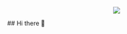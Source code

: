 <p align="center">
<img src="https://capsule-render.vercel.app/api?type=waving&color=timeGradient&height=300&&section=header&text={WelcometoMyHomepage}&fontSize=90&fontAlign=50&fontAlignY=30&desc={Wish u have a nice day}&descAlign=50&descSize=30&descAlignY=60&animation=twinkling" />
</p>
## Hi there 👋


<!--
**Neutrin1/Neutrin1** is a ✨ _special_ ✨ repository because its `README.md` (this file) appears on your GitHub profile.

Here are some ideas to get you started:

- 🔭 I’m currently working on ...
- 🌱 I’m currently learning ...
- 👯 I’m looking to collaborate on ...
- 🤔 I’m looking for help with ...
- 💬 Ask me about ...
- 📫 How to reach me: ...
- 😄 Pronouns: ...
- ⚡ Fun fact: ...
-->
